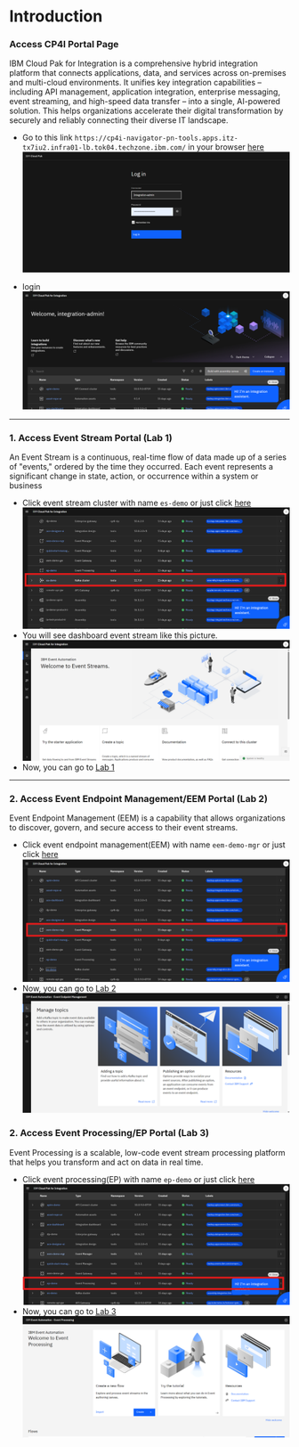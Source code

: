 # Introduction
### **Access CP4I Portal Page**

IBM Cloud Pak for Integration is a comprehensive hybrid integration platform that connects applications, data, and services across on-premises and multi-cloud environments. It unifies key integration capabilities – including API management, application integration, enterprise messaging, event streaming, and high-speed data transfer – into a single, AI-powered solution. This helps organizations accelerate their digital transformation by securely and reliably connecting their diverse IT landscape.
   - Go to this link `https://cp4i-navigator-pn-tools.apps.itz-tx7iu2.infra01-lb.tok04.techzone.ibm.com/` in your browser [here](https://cp4i-navigator-pn-tools.apps.itz-tx7iu2.infra01-lb.tok04.techzone.ibm.com/)
   ![alt text](images/lab-1/cp4i-dashboard.png)

   - login
   ![alt text](images/lab-1/cp4i-dashboard-after-login.png)
---

### 1. **Access Event Stream Portal (Lab 1)**

An Event Stream is a continuous, real-time flow of data made up of a series of "events," ordered by the time they occurred. Each event represents a significant change in state, action, or occurrence within a system or business    
   - Click event stream cluster with name `es-demo` or just click [here](https://es-demo-ibm-es-ui-tools.apps.itz-tx7iu2.infra01-lb.tok04.techzone.ibm.com/gettingstarted)
   ![alt text](images/lab-1/choose-event-stream-on-cp4i.png)
   - You will see dashboard event stream like this picture.
   ![alt text](images/lab-1/dashboard-event-stream.png)
   - Now, you can go to [Lab 1](https://github.com/Client-Engineering-Indonesia/workshop-maybank-2025/blob/main/Lab%201%20-%20Event%20Automation/lab-1.md)
---

### 2. **Access Event Endpoint Management/EEM Portal (Lab 2)**

Event Endpoint Management (EEM) is a capability that allows organizations to discover, govern, and secure access to their event streams.
   - Click event endpoint management(EEM) with name `eem-demo-mgr` or just click [here](https://eem-demo-mgr-ibm-eem-manager-tools.apps.itz-tx7iu2.infra01-lb.tok04.techzone.ibm.com/topics)
   ![alt text](images/lab-1/choose-eem-on-cp4i.png)
   - Now, you can go to [Lab 2](https://github.com/Client-Engineering-Indonesia/workshop-maybank-2025/blob/main/Lab%201%20-%20Event%20Automation/lab-2.md)
   ![alt text](images/lab-2/dashboard-eem.png)

### 2. **Access Event Processing/EP Portal (Lab 3)**

Event Processing is a scalable, low-code event stream processing platform that helps you transform and act on data in real time.
   - Click event processing(EP) with name `ep-demo` or just click [here](https://ep-demo-ibm-ep-rt-tools.apps.itz-tx7iu2.infra01-lb.tok04.techzone.ibm.com)
   ![alt text](images/lab-1/choose-ep-on-cp4i.png)
   - Now, you can go to [Lab 3](https://github.com/Client-Engineering-Indonesia/workshop-maybank-2025/blob/main/Lab%201%20-%20Event%20Automation/lab-3.md)
   ![alt text](images/lab-3/dashboard-ep.png)


